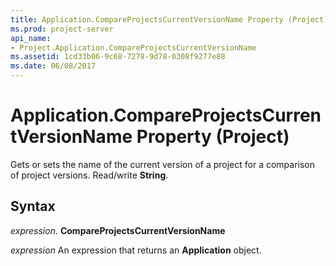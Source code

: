 ```yaml
---
title: Application.CompareProjectsCurrentVersionName Property (Project)
ms.prod: project-server
api_name:
- Project.Application.CompareProjectsCurrentVersionName
ms.assetid: 1cd33b06-9c68-7278-9d78-0308f9277e88
ms.date: 06/08/2017
---
```



# Application.CompareProjectsCurrentVersionName Property (Project)

Gets or sets the name of the current version of a project for a comparison of project versions. Read/write  **String**.


## Syntax

 _expression_. **CompareProjectsCurrentVersionName**

 _expression_ An expression that returns an **Application** object.


